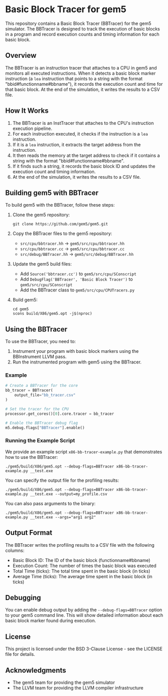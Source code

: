 # Basic Block Tracer for gem5

This repository contains a Basic Block Tracer (BBTracer) for the gem5 simulator. The BBTracer is designed to track the execution of basic blocks in a program and record execution counts and timing information for each basic block.

## Overview

The BBTracer is an instruction tracer that attaches to a CPU in gem5 and monitors all executed instructions. When it detects a basic block marker instruction (a `lea` instruction that points to a string with the format "bbid#functionname#bbname"), it records the execution count and time for that basic block. At the end of the simulation, it writes the results to a CSV file.

## How It Works

1. The BBTracer is an InstTracer that attaches to the CPU's instruction execution pipeline.
2. For each instruction executed, it checks if the instruction is a `lea` instruction.
3. If it is a `lea` instruction, it extracts the target address from the instruction.
4. It then reads the memory at the target address to check if it contains a string with the format "bbid#functionname#bbname".
5. If it finds such a string, it records the basic block ID and updates the execution count and timing information.
6. At the end of the simulation, it writes the results to a CSV file.

## Building gem5 with BBTracer

To build gem5 with the BBTracer, follow these steps:

1. Clone the gem5 repository:
   ```
   git clone https://github.com/gem5/gem5.git
   ```

2. Copy the BBTracer files to the gem5 repository:
   - `src/cpu/bbtracer.hh` -> `gem5/src/cpu/bbtracer.hh`
   - `src/cpu/bbtracer.cc` -> `gem5/src/cpu/bbtracer.cc`
   - `src/debug/BBTracer.hh` -> `gem5/src/debug/BBTracer.hh`

3. Update the gem5 build files:
   - Add `Source('bbtracer.cc')` to `gem5/src/cpu/SConscript`
   - Add `DebugFlag('BBTracer', 'Basic Block Tracer')` to `gem5/src/cpu/SConscript`
   - Add the BBTracer class to `gem5/src/cpu/CPUTracers.py`

4. Build gem5:
   ```
   cd gem5
   scons build/X86/gem5.opt -j$(nproc)
   ```

## Using the BBTracer

To use the BBTracer, you need to:

1. Instrument your program with basic block markers using the BBInstrument LLVM pass.
2. Run the instrumented program with gem5 using the BBTracer.

### Example

```python
# Create a BBTracer for the core
bb_tracer = BBTracer(
    output_file="bb_tracer.csv"
)

# Set the tracer for the CPU
processor.get_cores()[0].core.tracer = bb_tracer

# Enable the BBTracer debug flag
m5.debug.flags["BBTracer"].enable()
```

### Running the Example Script

We provide an example script `x86-bb-tracer-example.py` that demonstrates how to use the BBTracer:

```
./gem5/build/X86/gem5.opt --debug-flags=BBTracer x86-bb-tracer-example.py __test.exe
```

You can specify the output file for the profiling results:

```
./gem5/build/X86/gem5.opt --debug-flags=BBTracer x86-bb-tracer-example.py __test.exe --output=my_profile.csv
```

You can also pass arguments to the binary:

```
./gem5/build/X86/gem5.opt --debug-flags=BBTracer x86-bb-tracer-example.py __test.exe --args="arg1 arg2"
```

## Output Format

The BBTracer writes the profiling results to a CSV file with the following columns:

- Basic Block ID: The ID of the basic block (functionname#bbname)
- Execution Count: The number of times the basic block was executed
- Total Time (ticks): The total time spent in the basic block (in ticks)
- Average Time (ticks): The average time spent in the basic block (in ticks)

## Debugging

You can enable debug output by adding the `--debug-flags=BBTracer` option to your gem5 command line. This will show detailed information about each basic block marker found during execution.

## License

This project is licensed under the BSD 3-Clause License - see the LICENSE file for details.

## Acknowledgments

- The gem5 team for providing the gem5 simulator
- The LLVM team for providing the LLVM compiler infrastructure 